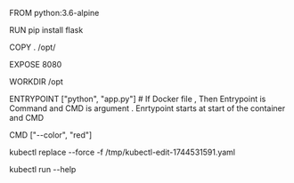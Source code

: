 FROM python:3.6-alpine

RUN pip install flask

COPY . /opt/

EXPOSE 8080

WORKDIR /opt

ENTRYPOINT ["python", "app.py"] # If Docker file , Then Entrypoint is Command and CMD is argument . Enrtypoint starts at start of the container and CMD 

CMD ["--color", "red"]

kubectl replace --force -f /tmp/kubectl-edit-1744531591.yaml

kubectl run --help